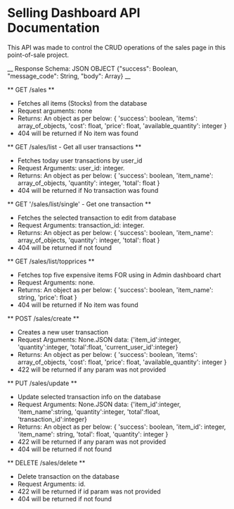 # Selling Dashboard API Documentation

This API was made to control the CRUD operations of the sales page in this point-of-sale project.

__ Response Schema: JSON OBJECT {"success": Boolean, "message_code": String, "body": Array} __

** GET /sales ** 

* Fetches all items (Stocks) from the database
* Request arguments: none
* Returns: An object as per below: { 'success': boolean, 'items': array_of_objects, 'cost': float, 'price': float, 'available_quantity': integer }
* 404 will be returned if No item was found

** GET /sales/list - Get all user transactions ** 

* Fetches today user transactions by user_id
* Request Arguments: user_id: integer.
* Returns: An object as per below: { 'success': boolean, 'item_name': array_of_objects, 'quantity': integer, 'total': float }
* 404 will be returned if No transaction was found

** GET '/sales/list/single' - Get one transaction ** 

* Fetches the selected transaction to edit from database
* Request Arguments: transaction_id: integer.
* Returns: An object as per below: { 'success': boolean, 'item_name': array_of_objects, 'quantity': integer, 'total': float }
* 404 will be returned if not found

** GET /sales/list/topprices ** 

* Fetches top five expensive items FOR using in Admin dashboard chart
* Request Arguments: none.
* Returns: An object as per below: { 'success': boolean, 'item_name': string, 'price': float }
* 404 will be returned if No item was found

** POST /sales/create ** 

* Creates a new user transaction 
* Request Arguments: None.JSON data: {'item_id':integer, 'quantity':integer, 'total':float, 'current_user_id':integer}
* Returns: An object as per below: { 'success': boolean, 'items': array_of_objects, 'cost': float, 'price': float, 'available_quantity': integer }
* 422 will be returned if any param was not provided

** PUT /sales/update ** 

* Update selected transaction info on the database
* Request Arguments: None.JSON data: {'item_id':integer, 'item_name':string, 'quantity':integer, 'total':float, 'transaction_id':integer}
* Returns: An object as per below: { 'success': boolean, 'item_id': integer, 'item_name': string, 'total': float, 'quantity': integer }
* 422 will be returned if any param was not provided
* 404 will be returned if not found

** DELETE /sales/delete ** 

* Delete transaction on the database
* Request Arguments: id.
* 422 will be returned if id param was not provided
* 404 will be returned if not found
